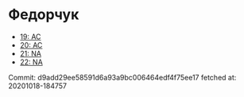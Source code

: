 # Федорчук
- [19: AC](19.md)
- [20: AC](20.md)
- [21: NA](21.md)
- [22: NA](22.md)

Commit: d9add29ee58591d6a93a9bc006464edf4f75ee17
 fetched at: 20201018-184757
